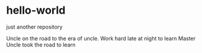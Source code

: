 # hello-world
just another repository

Uncle on the road to the era of uncle. Work hard late at night to learn
Master Uncle took the road to learn
